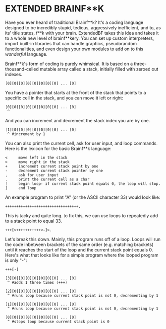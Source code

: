 # **EXTENDED BRAINF\*\*K**

Have you ever heard of traditional Brainf\*\*k? It's a coding language designed to be incredibly stupid, tedious, aggressively inefficient, and to, as its' title states, f\*\*k with your brain.
ExtendedBF takes this idea and takes it to a whole new level of brainf\*\*kery. You can set up custom interpreters, import built-in libraries that can handle graphics, pseudorandom functionalities, and even design your own modules to add on to this *wonderful* language. 

Brainf\*\*k's form of coding is purely whimsical. It is based on a three-thousand-celled mutable array called a stack, initially filled with zeroed out indexes.

```
[0][0][0][0][0][0][0][0] ... [0]
```

You have a pointer that starts at the front of the stack that points to a specific cell in the stack, and you can move it left or right:

```
[0][0][0][0][0][0][0][0] ... [0]
 ^ 
```

 
And you can increment and decrement the stack index you are by one. 

```
[1][0][0][0][0][0][0][0] ... [0]
 ^ #increment by 1
```
 
You can also print the current cell, ask for user input, and loop commands. Here is the lexicon for the basic Brainf\*\*k language:

```
<     move left in the stack
>     move right in the stack
+     increment current stack point by one 
-     decrement current stack pointer by one
,     ask for user input
.     print the current cell as a char
[     begin loop- if current stack point equals 0, the loop will stop.
]     end loop
```

An example program to print "A" (or the ASCII character 33) would look like:

`+++++++++++++++++++++++++++++++++.`

This is tacky and quite long. to fix this, we can use loops to repeatedly add to a stack point to equal 33.

`+++[>+++++++++++<-]>.`

Let's break this down. Mainly, this program runs off of a loop. Loops will run the code inbetween brackets of the same order (e.g. matching brackets) until it reaches the start of the loop and the current stack point equals 0. Here's what that looks like for a simple program where the looped program is only "-":

`+++[-]`

```
[3][0][0][0][0][0][0][0] ... [0]
 ^ #adds 1 three times (+++)
```

```
[2][0][0][0][0][0][0][0] ... [0]
 ^ #runs loop because current stack point is not 0, decrementing by 1
```

```
[1][0][0][0][0][0][0][0] ... [0]
 ^ #runs loop because current stack point is not 0, decrementing by 1
```

```
[0][0][0][0][0][0][0][0] ... [0]
 ^ #stops loop because current stack point is 0
```
